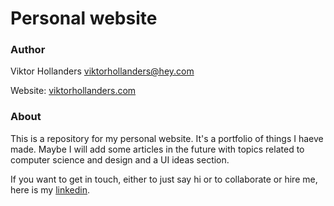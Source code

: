 # Personal website

### Author

Viktor Hollanders <viktorhollanders@hey.com>

Website: [viktorhollanders.com](https://viktorhollanders.com)

### About

This is a repository for my personal website. It's a portfolio of things I haeve made. Maybe I will add some articles in the future with topics related to computer science and design and a UI ideas section.

If you want to get in touch, either to just say hi or to collaborate or hire me, here is my [linkedin](https://www.linkedin.com/in/viktor-hollanders-1148532b1).
